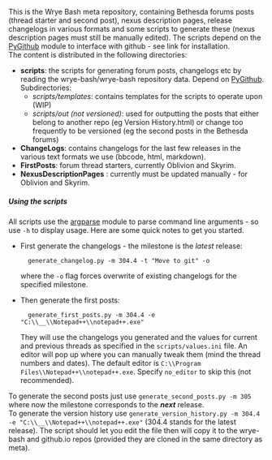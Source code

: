 This is the Wrye Bash meta repository, containing Bethesda forums posts (thread
starter and second post), nexus description pages, release changelogs  in
various formats and some scripts to generate these (nexus description pages
must still be manually edited). The scripts depend on the [PyGithub][1]
module to interface with github - see link for installation.<br/>
The content is distributed in the following directories:

- __scripts__: the scripts for generating forum posts, changelogs  etc by
reading the wrye-bash/wrye-bash repository data. Depend on [PyGithub][1].
Subdirectories:
  * _scripts/templates_: contains templates for the scripts to operate upon
(WIP)
  * _scripts/out (not versioned)_: used for outputting the posts that either
belong to another repo (eg Version History.html) or change too frequently to be
versioned (eg the second posts in the Bethesda forums)
- __ChangeLogs__: contains changelogs for the last few releases in the various
text formats we use (bbcode, html, markdown).
- __FirstPosts__: forum thread starters, currently Oblivion and Skyrim.
- __NexusDescriptionPages__ : currently must be updated manually - for Oblivion
and Skyrim.

##### Using the scripts

All scripts use the [argparse][2] module to parse command line arguments - so
use `-h` to display usage. Here are some quick notes to get you started.

- First generate the changelogs - the milestone  is the _latest_ release:

        generate_changelog.py -m 304.4 -t "Move to git" -o
  where the `-o` flag forces overwrite of existing changelogs for the specified
milestone.

- Then generate the first posts:

        generate_first_posts.py -m 304.4 -e "C:\\__\\Notepad++\\notepad++.exe"
  They will use the changelogs you generated and the values for current and
previous threads as specified in the `scripts/values.ini` file. An editor will
pop up where you can manually tweak them (mind the thread numbers and dates).
The default editor is `C:\\Program Files\\Notepad++\\notepad++.exe`. Specify
`no_editor` to skip this (not recommended).

To generate the second posts just use `generate_second_posts.py -m 305` where
now the milestone corresponds to the ___next___ release.<br/>
To generate the version history use
`generate_version_history.py -m 304.4  -e "C:\\__\\Notepad++\\notepad++.exe"`
(304.4 stands for the latest release). The script should let you edit the file
then will copy it to the wrye-bash and github.io repos (provided they are
cloned in the same directory as meta).

[1]: https://github.com/jacquev6/PyGithub
[2]: https://docs.python.org/2/library/argparse.html#module-argparse
